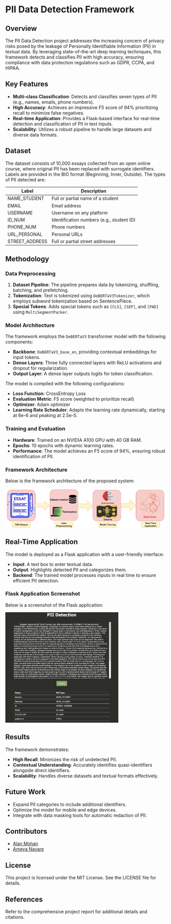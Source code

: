 # PII Data Detection Framework

## Overview
The PII Data Detection project addresses the increasing concern of privacy risks posed by the leakage of Personally Identifiable Information (PII) in textual data. By leveraging state-of-the-art deep learning techniques, this framework detects and classifies PII with high accuracy, ensuring compliance with data protection regulations such as GDPR, CCPA, and HIPAA.

## Key Features
- **Multi-class Classification**: Detects and classifies seven types of PII (e.g., names, emails, phone numbers).
- **High Accuracy**: Achieves an impressive F5 score of 94% prioritizing recall to minimize false negatives.
- **Real-time Application**: Provides a Flask-based interface for real-time detection and classification of PII in text inputs.
- **Scalability**: Utilizes a robust pipeline to handle large datasets and diverse data formats.

## Dataset
The dataset consists of 10,000 essays collected from an open online course, where original PII has been replaced with surrogate identifiers. Labels are provided in the BIO format (Beginning, Inner, Outside). The types of PII detected are:

| Label            | Description                                 |
|------------------|---------------------------------------------|
| NAME_STUDENT     | Full or partial name of a student          |
| EMAIL            | Email address                              |
| USERNAME         | Username on any platform                   |
| ID_NUM           | Identification numbers (e.g., student ID)  |
| PHONE_NUM        | Phone numbers                              |
| URL_PERSONAL     | Personal URLs                              |
| STREET_ADDRESS   | Full or partial street addresses           |

## Methodology

### Data Preprocessing
1. **Dataset Pipeline**: The pipeline prepares data by tokenizing, shuffling, batching, and prefetching.
2. **Tokenization**: Text is tokenized using `DeBERTaV3Tokenizer`, which employs subword tokenization based on SentencePiece.
3. **Special Tokens**: Adds special tokens such as `[CLS]`, `[SEP]`, and `[PAD]` using `MultiSegmentPacker`.

### Model Architecture
The framework employs the `DeBERTaV3` transformer model with the following components:
- **Backbone**: `DeBERTaV3_base_en`, providing contextual embeddings for input tokens.
- **Dense Layers**: Three fully connected layers with ReLU activations and dropout for regularization.
- **Output Layer**: A dense layer outputs logits for token classification.

The model is compiled with the following configurations:
- **Loss Function**: CrossEntropy Loss
- **Evaluation Metric**: F5 score (weighted to prioritize recall)
- **Optimizer**: Adam optimizer
- **Learning Rate Scheduler**: Adapts the learning rate dynamically, starting at 6e-6 and peaking at 2.5e-5.

### Training and Evaluation
- **Hardware**: Trained on an NVIDIA A100 GPU with 40 GB RAM.
- **Epochs**: 10 epochs with dynamic learning rates.
- **Performance**: The model achieves an F5 score of 94%, ensuring robust identification of PII.

### Framework Architecture
Below is the framework architecture of the proposed system:

![Framework Architecture](images/framework_architecture.png)

## Real-Time Application
The model is deployed as a Flask application with a user-friendly interface:
- **Input**: A text box to enter textual data.
- **Output**: Highlights detected PII and categorizes them.
- **Backend**: The trained model processes inputs in real time to ensure efficient PII detection.

### Flask Application Screenshot
Below is a screenshot of the Flask application:

<img src="images/web_app.png" alt="Framework Architecture" width="70%"/>

## Results
The framework demonstrates:
- **High Recall**: Minimizes the risk of undetected PII.
- **Contextual Understanding**: Accurately identifies quasi-identifiers alongside direct identifiers.
- **Scalability**: Handles diverse datasets and textual formats effectively.

## Future Work
- Expand PII categories to include additional identifiers.
- Optimize the model for mobile and edge devices.
- Integrate with data masking tools for automatic redaction of PII.

## Contributors
- [Alan Mohan](https://github.com/alanmohan)
- [Ameya Navare](https://github.com/ameya-nav)

## License
This project is licensed under the MIT License. See the LICENSE file for details.

## References
Refer to the comprehensive project report for additional details and citations.

